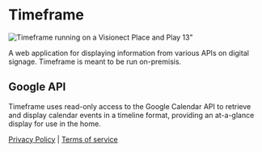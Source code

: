# Timeframe

![Timeframe running on a Visionect Place and Play 13"](/timeframe.jpg)

A web application for displaying information from various APIs on digital signage. Timeframe is meant to be run on-premisis.

## Google API

Timeframe uses read-only access to the Google Calendar API to retrieve and display calendar events in a timeline format, providing an at-a-glance display for use in the home.

[Privacy Policy](/privacy) | [Terms of service](/terms)